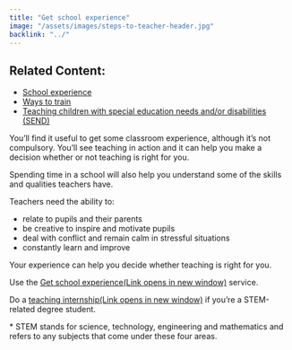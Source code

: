 ```yaml
---
title: "Get school experience"
image: "/assets/images/steps-to-teacher-header.jpg"
backlink: "../"
---
```


 <div class="content__right">
  <div class="link-block link-block--related">
    <h2 class="link-block__header">Related Content:</h2>
    <ul class="link-block__list">
      <li><span><a href="school-experience">School experience</a></span></li>
      <li><span><a href="/guidance/become-a-teacher-in-england/#ways-to-train"  target="_blank" rel="noopener noreferrer">Ways to train</a></span></li>
      <li><span><a href="/guidance/become-a-teacher-in-england#teaching-children-with-special-educational-needs-andor-disabilities-send" target="_blank" rel="noopener noreferrer">Teaching children with special education needs and/or disabilities (SEND)</a></span></li>
    </ul>
  </div>
</div>

<div class="content__left">
  
  <p class="content-alert">
      You’ll find it useful to get some classroom experience, although it’s not compulsory. You’ll see teaching in action and it can help you make a decision whether or not teaching is right for you. <!--get a taste of school life--></p>
      
   <p>Spending time in a school will also help you understand some of the skills and qualities teachers have.</p>
      
  <p>Teachers need the ability to:</p>
    <ul>
      <li><span>relate to pupils and their parents</span></li>
      <li><span>be creative to inspire and motivate pupils</span></li>
      <li><span>deal with conflict and remain calm in stressful situations</span></li>
      <li><span>constantly learn and improve</span></li>
    </ul>
    <p>
      Your experience can help you decide whether teaching is right for you.
    </p>
    <p>
      Use the <a href="https://schoolexperience.education.gov.uk"  target="_blank" rel="noopener noreferrer">Get school experience<span class="govuk-visually-hidden">(Link opens in new window)</span><i class="icon icon-external"></i></a> service.
    </p>
    <p>
      Do a <a href="https://www.gov.uk/guidance/paid-internships-for-teaching"  target="_blank" rel="noopener noreferrer">teaching internship<span class="govuk-visually-hidden">(Link opens in new window)</span><i class="icon icon-external"></i></a> if you’re a STEM-related degree student.
    </p>
    <p>
      * STEM stands for science, technology, engineering and mathematics and refers to any subjects that come under these four areas.
    </p>
    
   </div>
    
